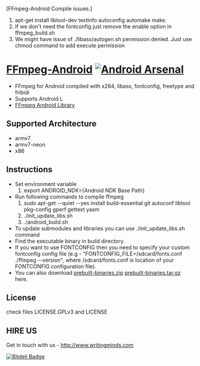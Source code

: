 [FFmpeg-Android Compile issues.]

1. apt-get install libtool-dev textinfo autoconfig automake make.
2. If we don't need the fontconfig just remove the enable option in ffmpeg_build.sh
3. We might have issue of ./libass/autogen.sh permission denied. Just use chmod command to add execute permission

[FFmpeg-Android](http://hiteshsondhi88.github.io/ffmpeg-android/) [![Android Arsenal](https://img.shields.io/badge/Android%20Arsenal-FFmpeg--Android-brightgreen.svg?style=flat)](https://android-arsenal.com/details/1/925)
==============

* FFmpeg for Android compiled with x264, libass, fontconfig, freetype and fribidi
* Supports Android L
* [FFmpeg Android Library](https://github.com/hiteshsondhi88/ffmpeg-android-java)

Supported Architecture
----
* armv7
* armv7-neon
* x86

Instructions
----
* Set environment variable
  1. export ANDROID_NDK={Android NDK Base Path}
* Run following commands to compile ffmpeg
  1. sudo apt-get --quiet --yes install build-essential git autoconf libtool pkg-config gperf gettext yasm
  2. ./init_update_libs.sh
  3. ./android_build.sh
* To update submodules and libraries you can use ./init_update_libs.sh command
* Find the executable binary in build directory.
* If you want to use FONTCONFIG then you need to specify your custom fontconfig config file (e.g - "FONTCONFIG_FILE=/sdcard/fonts.conf ./ffmpeg --version", where /sdcard/fonts.conf is location of your FONTCONFIG configuration file).
* You can also download [prebuilt-binaries.zip](https://github.com/hiteshsondhi88/ffmpeg-android/releases/download/v0.3.3/prebuilt-binaries.zip) [prebuilt-binaries.tar.gz](https://github.com/hiteshsondhi88/ffmpeg-android/releases/download/v0.3.3/prebuilt-binaries.tar.gz) here.

License
----
  check files LICENSE.GPLv3 and LICENSE

HIRE US
--------
Get in touch with us - http://www.writingminds.com


[![Bitdeli Badge](https://d2weczhvl823v0.cloudfront.net/hiteshsondhi88/ffmpeg-android/trend.png)](https://bitdeli.com/free "Bitdeli Badge")
